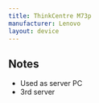 ```yaml
---
title: ThinkCentre M73p
manufacturer: Lenovo
layout: device
---
```


## Notes

-   Used as server PC
-   3rd server
